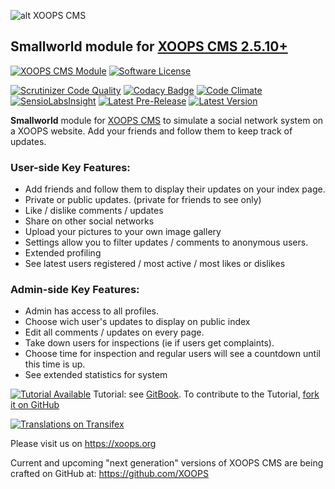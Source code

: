 ![alt XOOPS CMS](https://xoops.org/images/logoXoops4GithubRepository.png)
## Smallworld module for  [XOOPS CMS 2.5.10+](https://xoops.org)
[![XOOPS CMS Module](https://img.shields.io/badge/XOOPS%20CMS-Module-blue.svg)](https://xoops.org)
[![Software License](https://img.shields.io/badge/license-GPL-brightgreen.svg?style=flat)](http://www.gnu.org/licenses/gpl-2.0.html)

[![Scrutinizer Code Quality](https://img.shields.io/scrutinizer/g/XoopsModules25x/smallworld.svg?style=flat)](https://scrutinizer-ci.com/g/XoopsModules25x/smallworld/?branch=master)
[![Codacy Badge](https://api.codacy.com/project/badge/Grade/95b12220e0ac4056b9af52af708379c9)](https://www.codacy.com/app/mambax7/smallworld_2)
[![Code Climate](https://img.shields.io/codeclimate/github/XoopsModules25x/smallworld.svg?style=flat)](https://codeclimate.com/github/XoopsModules25x/smallworld)
[![SensioLabsInsight](https://insight.sensiolabs.com/projects/68207475-07ff-4567-a282-6e2f119077d2/mini.png)](https://insight.sensiolabs.com/projects/68207475-07ff-4567-a282-6e2f119077d2)
[![Latest Pre-Release](https://img.shields.io/github/tag/XoopsModules25x/smallworld.svg?style=flat)](https://github.com/XoopsModules25x/smallworld/tags/)
[![Latest Version](https://img.shields.io/github/release/XoopsModules25x/smallworld.svg?style=flat)](https://github.com/XoopsModules25x/smallworld/releases/)

**Smallworld** module for [XOOPS CMS](https://xoops.org) to simulate a social network system on a XOOPS website. Add your friends and follow them to keep track of updates.

### User-side Key Features:
* Add friends and follow them to display their updates on your index page.
* Private or public updates. (private for friends to see only)
* Like / dislike comments / updates
* Share on other social networks
* Upload your pictures to your own image gallery
* Settings allow you to filter updates / comments to anonymous users.
* Extended profiling
* See latest users registered / most active / most likes or dislikes

### Admin-side Key Features:
* Admin has access to all profiles.
* Choose wich user's updates to display on public index
* Edit all comments / updates on every page.
* Take down users for inspections (ie if users get complaints).
* Choose time for inspection and regular users will see a countdown until this time is up.
* See extended statistics for system

[![Tutorial Available](https://xoops.org/images/tutorial-available-blue.svg)](https://www.gitbook.com/book/xoops/smallworld-tutorial/) Tutorial: see [GitBook](https://www.gitbook.com/book/xoops/smallworld-tutorial/).
To contribute to the Tutorial, [fork it on GitHub](https://github.com/XoopsDocs/smallworld-tutorial)

[![Translations on Transifex](https://xoops.org/images/translations-transifex-blue.svg)](https://www.transifex.com/xoops)

Please visit us on https://xoops.org

Current and upcoming "next generation" versions of XOOPS CMS are being crafted on GitHub at: https://github.com/XOOPS
